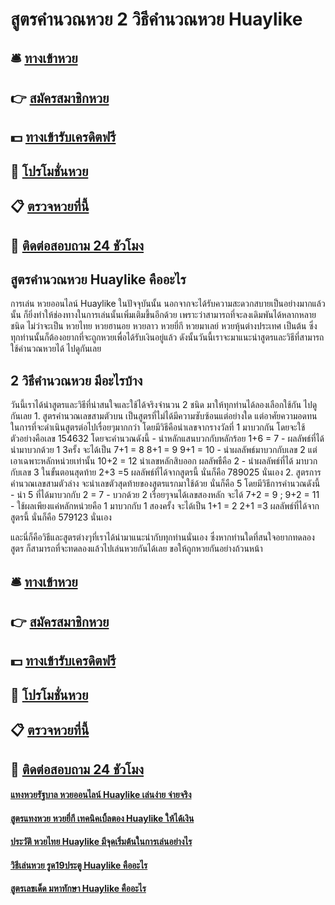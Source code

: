 # สูตรคำนวณหวย 2 วิธีคำนวณหวย Huaylike

## 🛎 [ทางเข้าหวย](https://bit.ly/3BPsSEw)
## 👉 [สมัครสมาชิกหวย](https://bit.ly/3BPsSEw)
## 💵 [ทางเข้ารับเครดิตฟรี](https://bit.ly/3RPXrPH)
## 👑 [โปรโมชั่นหวย](https://bit.ly/3RPXrPH)
## 📋 [ตรวจหวยที่นี้](https://bit.ly/3RPXrPH)
## 📱 [ติดต่อสอบถาม 24 ชัวโมง](https://bit.ly/3RPXrPH)

## สูตรคำนวณหวย Huaylike คืออะไร
การเล่น หวยออนไลน์ Huaylike ในปัจจุบันนั้น นอกจากจะได้รับความสะดวกสบายเป็นอย่างมากแล้วนั้น ก็ยิ่งทำให้ช่องทางในการเล่นนั้นเพิ่มเติมขึ้นอีกด้วย เพราะว่าสามารถที่จะลงเดิมพันได้หลากหลายชนิด ไม่ว่าจะเป็น หวยไทย หวยฮานอย หวยลาว หวยยี่กี หวยมาเลย์ หวยหุ้นต่างประเทศ เป็นต้น ซึ่งทุกท่านนั้นก็ต้องอยากที่จะถูกหวยเพื่อได้รับเงินอยู่แล้ว ดังนั้นวันนี้เราจะมาแนะนำสูตรและวิธีที่สามารถใช้คำนวณหวยได้ ไปดูกันเลย

## 2 วิธีคำนวณหวย มีอะไรบ้าง
วันนี้เราได้นำสูตรและวิธีที่น่าสนใจและใช้ได้จริงจำนวน 2 ชนิด มาให้ทุกท่านได้ลองเลือกใช้กัน ไปดูกันเลย
	1. สูตรคำนวณเลขสามตัวบน เป็นสูตรที่ไม่ได้มีความซับซ้อนแต่อย่างใด แต่อาศัยความอดทนในการที่จะดำเนินสูตรต่อไปเรื่อยๆมากกว่า โดยมีวิธีคือนำเลขจากรางวัลที่ 1 มาบวกกัน โดยจะใช้ตัวอย่างคือเลข 154632 โดยจะคำนวณดังนี้
		- นำหลักแสนบวกกับหลักร้อย 1+6 = 7
		- ผลลัพธ์ที่ได้นำมาบวกด้วย 1 3ครั้ง จะได้เป็น
			7+1 = 8
			8+1 = 9
			9+1 = 10
		- นำผลลัพธ์มาบวกกับเลข 2 แต่เอาเฉพาะหลักหน่วยเท่านั้น
			10+2 = 12
			นำเลขหลักสิบออก ผลลัพธืคือ 2
		- นำผลลัพธ์ที่ได้ มาบวกกับเลข 3 ในขั้นตอนสุดท้าย
			2+3 =5
		ผลลัพธ์ที่ได้จากสูตรนี้ นั่นก็คือ 789025 นั่นเอง
	2. สูตรการคำนวณเลขสามตัวล่าง จะนำเลขตัวสุดท้ายของสูตรแรกมาใช้ด้วย นั่นก็คือ 5 โดยมีวิธีการคำนวณดังนี้
		- นำ 5 ที่ได้มาบวกกับ 2 = 7
		- บวกด้วย 2 เรื่อยๆจนได้เลขสองหลัก จะได้ 7+2 = 9 ; 9+2 = 11
		- ใช้ผลเพียงแค่หลักหน่วยคือ 1 มาบวกกับ 1 สองครั้ง จะได้เป็น
			1+1 = 2
			2+1 =3
		ผลลัพธ์ที่ได้จากสูตรนี้ นั่นก็คือ 579123 นั่นเอง

และนี่ก็คือวิธีและสูตรต่างๆที่เราได้นำมาแนะนำกับทุกท่านนั่นเอง ซึ่งหากท่านใดที่สนใจอยากทดลองสูตร ก็สามารถที่จะทดลองแล้วไปเล่นหวยกันได้เลย ขอให้ถูกหวยกันอย่างถ้วนหน้า

## 🛎 [ทางเข้าหวย](https://bit.ly/3BPsSEw)
## 👉 [สมัครสมาชิกหวย](https://bit.ly/3BPsSEw)
## 💵 [ทางเข้ารับเครดิตฟรี](https://bit.ly/3RPXrPH)
## 👑 [โปรโมชั่นหวย](https://bit.ly/3RPXrPH)
## 📋 [ตรวจหวยที่นี้](https://bit.ly/3RPXrPH)
## 📱 [ติดต่อสอบถาม 24 ชัวโมง](https://bit.ly/3RPXrPH)

#### [แทงหวยรัฐบาล หวยออนไลน์ Huaylike เล่นง่าย จ่ายจริง](https://atom.io/themes/แทงหวยรัฐบาล%20หวยออนไลน์%20Huaylike%20เล่นง่าย%20จ่ายจริง)
#### [สูตรแทงหวย หวยยี่กี เทคนิคเบิ้ลตอง Huaylike ให้ได้เงิน](https://atom.io/themes/สูตรแทงหวย%20หวยยี่กี%20เทคนิคเบิ้ลตอง%20Huaylike%20ให้ได้เงิน)
#### [ประวัติ หวยไทย Huaylike มีจุดเริ่มต้นในการเล่นอย่างไร](https://atom.io/themes/ประวัติ%20หวยไทย%20Huaylike%20มีจุดเริ่มต้นในการเล่นอย่างไร)
#### [วิธีเล่นหวย รูด19ประตู Huaylike คืออะไร](https://atom.io/themes/วิธีเล่นหวย%20รูด19ประตู%20Huaylike%20คืออะไร)
#### [สูตรเลขเด็ด มหาทักษา Huaylike คืออะไร](https://atom.io/themes/สูตรเลขเด็ด%20มหาทักษา%20Huaylike%20คืออะไร)